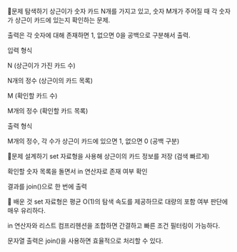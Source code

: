 📍문제 탐색하기
상근이가 숫자 카드 N개를 가지고 있고, 숫자 M개가 주어질 때 각 숫자가 상근이 카드에 있는지 확인하는 문제.

출력은 각 숫자에 대해 존재하면 1, 없으면 0을 공백으로 구분해서 출력.

입력 형식

N (상근이가 가진 카드 수)

N개의 정수 (상근이의 카드 목록)

M (확인할 카드 수)

M개의 정수 (확인할 카드 목록)

출력 형식

M개의 정수, 각 수가 상근이 카드에 있으면 1, 없으면 0 (공백 구분)

📍문제 설계하기
set 자료형을 사용해 상근이의 카드 정보를 저장 (검색 빠르게)

확인할 숫자 목록을 돌면서 in 연산자로 존재 여부 확인

결과를 join()으로 한 번에 출력

🥕 배운 것
set 자료형은 평균 O(1)의 탐색 속도를 제공하므로 대량의 포함 여부 판단에 매우 유리하다.

in 연산자와 리스트 컴프리헨션을 조합하면 간결하고 빠른 조건 필터링이 가능하다.

문자열 출력은 join()을 사용하면 효율적으로 처리할 수 있다.

